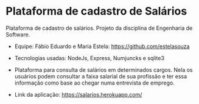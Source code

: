 # Plataforma de cadastro de Salários
Plataforma de cadastro de salários. Projeto da disciplina de Engenharia de Software.
- Equipe: Fábio Eduardo e Maria Estela: https://github.com/estelasouza
- Tecnologias usadas: NodeJs, Express, Numjuncks e sqlite3
- Plataforma para consulta de salários em determinados cargos. Nela os usuários podem consultar a faixa salarial de sua profissão e ter essa informação como base ao chegar numa entrevista de emprego.

- Link da aplicação: https://salarios.herokuapp.com/
